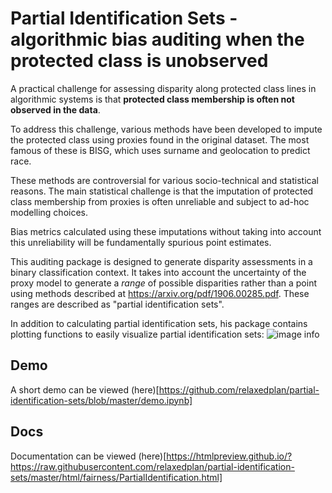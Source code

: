 # Partial Identification Sets - algorithmic bias auditing when the protected class is unobserved 

A practical challenge for assessing disparity along protected class lines in algorithmic systems is that **protected class membership is often not observed in the data**.

To address this challenge, various methods have been developed to impute the protected class using proxies found in the original dataset. The most famous of these is BISG, which uses surname and geolocation to predict race.

These methods are controversial for various socio-technical and statistical reasons. The main statistical challenge
 is that the imputation of protected class membership from proxies is often unreliable and subject to ad-hoc
  modelling choices. 
  
  Bias metrics calculated using these imputations without taking into account this unreliability will be fundamentally spurious point estimates.

This auditing package is designed to generate disparity assessments in a binary classification context. It takes into
 account the uncertainty of the proxy model to generate a *range* of possible disparities rather than a point using
  methods described at https://arxiv.org/pdf/1906.00285.pdf. These ranges are described as "partial identification
   sets".

In addition to calculating partial identification sets, his package contains plotting functions to easily visualize partial identification sets:
![image info](https://i.ibb.co/DLzB7Ws/download.png)

## Demo

A short demo can be viewed (here)[https://github.com/relaxedplan/partial-identification-sets/blob/master/demo.ipynb]

## Docs

Documentation can be viewed (here)[https://htmlpreview.github.io/?https://raw.githubusercontent.com/relaxedplan/partial-identification-sets/master/html/fairness/PartialIdentification.html]
